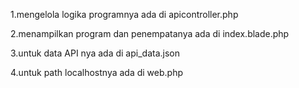 1.mengelola logika programnya ada di apicontroller.php

2.menampilkan program dan penempatanya ada di index.blade.php

3.untuk data API nya ada di api_data.json

4.untuk path localhostnya ada di web.php
